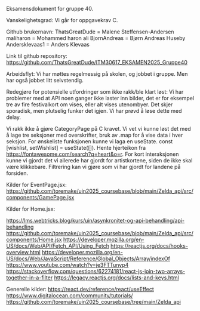 Eksamensdokument for gruppe 40.

Vanskelighetsgrad:
Vi går for oppgavekrav C. 

Github brukernavn:
ThatsGreatDude = Malene Steffensen-Andersen
maliharon   =  Mohammed haron ali
BjornAndreas = Bjørn Andreas Huseby
Andersklevaas1 = Anders Klevaas

Link til github repository: https://github.com/ThatsGreatDude/ITM30617_EKSAMEN2025_Gruppe40

Arbeidsflyt: 
Vi har møttes regelmessig på skolen, og jobbet i gruppe. Men har også jobbet litt selvstendig. 


Redegjøre for potensielle utfordringer som ikke rakk/ble klart løst: 
Vi har problemer med at API noen ganger ikke laster inn bilder, det er for eksempel tre av fire festivalkort om vises, eller alt vises utenombyer. Det skjer sporadisk, men plutselig funker det igjen. Vi har prøvd å løse dette med delay. 

Vi rakk ikke å gjøre CategoryPage på C kravet. Vi vet vi kunne løst det med å lage tre seksjoner med overskrifter, bruk av .map for å vise data i hver seksjon. For ønskeliste funksjonen kunne vi laga en useState. const [wishlist, setWishlist] = useState([]). Hente hjerteikon fra https://fontawesome.com/search?q=heart&o=r.  For kort interaksjonen kunne vi gjordt det vi allerede har gjordt for artistkortene, siden de ikke skal være klikkebare. Filtrering kan vi gjøre som vi har gjordt for landene på forsiden. 



Kilder for EventPage.jsx:
https://github.com/toremake/uin2025_coursebase/blob/main/Zelda_api/src/components/GamePage.jsx 


Kilder for Home.jsx:

https://lms.webtricks.blog/kurs/uin/asynkronitet-og-api-behandling/api-behandling 
https://github.com/toremake/uin2025_coursebase/blob/main/Zelda_api/src/components/Home.jsx
https://developer.mozilla.org/en-US/docs/Web/API/Fetch_API/Using_Fetch
https://reactjs.org/docs/hooks-overview.html
https://developer.mozilla.org/en-US/docs/Web/JavaScript/Reference/Global_Objects/Array/indexOf
https://www.youtube.com/watch?v=je3FTTunyp4
https://stackoverflow.com/questions/62274181/react-js-join-two-arrays-together-in-a-filter
https://legacy.reactjs.org/docs/lists-and-keys.html

Generelle kilder:
https://react.dev/reference/react/useEffect 
https://www.digitalocean.com/community/tutorials/
https://github.com/toremake/uin2025_coursebase/tree/main/Zelda_api





